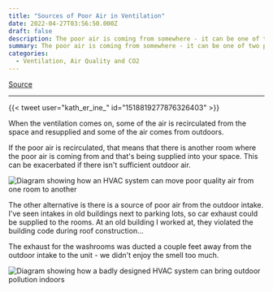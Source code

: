 ```yaml
---
title: "Sources of Poor Air in Ventilation"
date: 2022-04-27T03:56:50.000Z
draft: false
description: The poor air is coming from somewhere - it can be one of two places.
summary: The poor air is coming from somewhere - it can be one of two places. 
categories:
  - Ventilation, Air Quality and CO2
---
```

[Source](https://twitter.com/joeyfox85/status/1519163638745022467)

---

{{< tweet user="kath_er_ine_" id="1518819277876326403" >}}

When the ventilation comes on, some of the air is recirculated from the space and resupplied and some of the air comes from outdoors.

If the poor air is recirculated, that means that there is another room where the poor air is coming from and that's being supplied into your space. This can be exacerbated if there isn't sufficient outdoor air.

![Diagram showing how an HVAC system can move poor quality air from one room to another](/covid-air/poor-air-hvac.jpg)

The other alternative is there is a source of poor air from the outdoor intake. I've seen intakes in old buildings next to parking lots, so car exhaust could be supplied to the rooms. At an old building I worked at, they violated the building code during roof construction...

The exhaust for the washrooms was ducted a couple feet away from the outdoor intake to the unit - we didn't enjoy the smell too much.

![Diagram showing how a badly designed HVAC system can bring outdoor pollution indoors](/covid-air/poor-air-hvac-2.jpg)